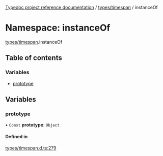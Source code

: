 [Typedoc project reference documentation](../README.md) / [types/timespan](types_timespan.md) / instanceOf

# Namespace: instanceOf

[types/timespan](types_timespan.md).instanceOf

## Table of contents

### Variables

- [prototype](types_timespan.instanceof.md#prototype)

## Variables

### prototype

• `Const` **prototype**: `Object`

#### Defined in

[types/timespan.d.ts:279](https://github.com/DocuWare/REST-Sample-TS/blob/beb3ada/src/types/timespan.d.ts#L279)
